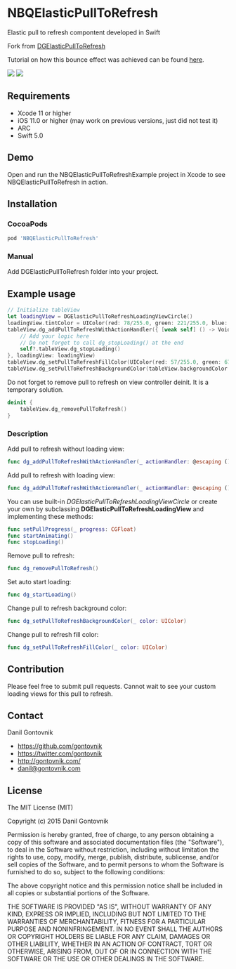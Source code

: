 # NBQElasticPullToRefresh
Elastic pull to refresh compontent developed in Swift

Fork from [DGElasticPullToRefresh](https://github.com/gontovnik/DGElasticPullToRefresh)

Tutorial on how this bounce effect was achieved can be found [here](https://medium.com/@gontovnik/elastic-view-animation-or-how-i-built-dgelasticpulltorefresh-269a3ba8636e#.9dioekqv6).

![](https://raw.githubusercontent.com/gontovnik/DGElasticPullToRefresh/master/DGElasticPullToRefreshPreview1.gif)
![](https://raw.githubusercontent.com/gontovnik/DGElasticPullToRefresh/master/DGElasticPullToRefreshPreview2.gif)

## Requirements
* Xcode 11 or higher
* iOS 11.0 or higher (may work on previous versions, just did not test it)
* ARC
* Swift 5.0

## Demo

Open and run the NBQElasticPullToRefreshExample project in Xcode to see NBQElasticPullToRefresh in action.

## Installation

### CocoaPods

``` ruby
pod 'NBQElasticPullToRefresh'
```

### Manual

Add DGElasticPullToRefresh folder into your project.

## Example usage

``` swift
// Initialize tableView
let loadingView = DGElasticPullToRefreshLoadingViewCircle()
loadingView.tintColor = UIColor(red: 78/255.0, green: 221/255.0, blue: 200/255.0, alpha: 1.0)
tableView.dg_addPullToRefreshWithActionHandler({ [weak self] () -> Void in
    // Add your logic here
    // Do not forget to call dg_stopLoading() at the end
    self?.tableView.dg_stopLoading()
}, loadingView: loadingView)
tableView.dg_setPullToRefreshFillColor(UIColor(red: 57/255.0, green: 67/255.0, blue: 89/255.0, alpha: 1.0))
tableView.dg_setPullToRefreshBackgroundColor(tableView.backgroundColor!)
```

Do not forget to remove pull to refresh on view controller deinit. It is a temporary solution.

``` swift
deinit {
    tableView.dg_removePullToRefresh()
}
```

### Description

Add pull to refresh without loading view:

``` swift
func dg_addPullToRefreshWithActionHandler(_ actionHandler: @escaping () -> Void)
```

Add pull to refresh with loading view:

``` swift
func dg_addPullToRefreshWithActionHandler(_ actionHandler: @escaping () -> Void, loadingView: DGElasticPullToRefreshLoadingView?)
```

You can use built-in *DGElasticPullToRefreshLoadingViewCircle* or create your own by subclassing **DGElasticPullToRefreshLoadingView** and implementing these methods:

``` swift
func setPullProgress(_ progress: CGFloat)
func startAnimating()
func stopLoading()
```

Remove pull to refresh:

``` swift
func dg_removePullToRefresh()
```

Set auto start loading:

``` swift
func dg_startLoading()
```

Change pull to refresh background color:

``` swift
func dg_setPullToRefreshBackgroundColor(_ color: UIColor)
```

Change pull to refresh fill color:

``` swift
func dg_setPullToRefreshFillColor(_ color: UIColor)
```

## Contribution

Please feel free to submit pull requests. Cannot wait to see your custom loading views for this pull to refresh.

## Contact

Danil Gontovnik

- https://github.com/gontovnik
- https://twitter.com/gontovnik
- http://gontovnik.com/
- danil@gontovnik.com

## License

The MIT License (MIT)

Copyright (c) 2015 Danil Gontovnik

Permission is hereby granted, free of charge, to any person obtaining a copy
of this software and associated documentation files (the "Software"), to deal
in the Software without restriction, including without limitation the rights
to use, copy, modify, merge, publish, distribute, sublicense, and/or sell
copies of the Software, and to permit persons to whom the Software is
furnished to do so, subject to the following conditions:

The above copyright notice and this permission notice shall be included in all
copies or substantial portions of the Software.

THE SOFTWARE IS PROVIDED "AS IS", WITHOUT WARRANTY OF ANY KIND, EXPRESS OR
IMPLIED, INCLUDING BUT NOT LIMITED TO THE WARRANTIES OF MERCHANTABILITY,
FITNESS FOR A PARTICULAR PURPOSE AND NONINFRINGEMENT. IN NO EVENT SHALL THE
AUTHORS OR COPYRIGHT HOLDERS BE LIABLE FOR ANY CLAIM, DAMAGES OR OTHER
LIABILITY, WHETHER IN AN ACTION OF CONTRACT, TORT OR OTHERWISE, ARISING FROM,
OUT OF OR IN CONNECTION WITH THE SOFTWARE OR THE USE OR OTHER DEALINGS IN THE
SOFTWARE.
